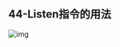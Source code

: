 ## 44-Listen指令的用法
![img](https://raw.githubusercontent.com/fanpan26/nginx-study/master/nginx/nginx-44-20190418223154.png)
